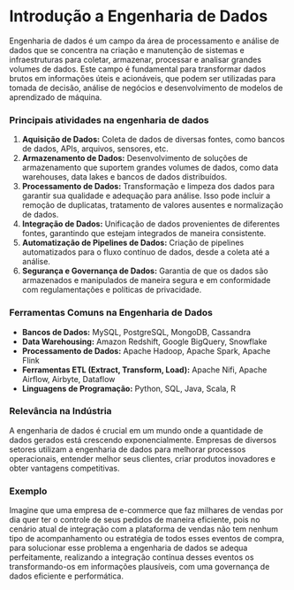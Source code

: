 # Introdução a Engenharia de Dados


Engenharia de dados é um campo da área de processamento e análise de dados que se concentra na criação e manutenção de sistemas e infraestruturas para coletar, armazenar, processar e analisar grandes volumes de dados. Este campo é fundamental para transformar dados brutos em informações úteis e acionáveis, que podem ser utilizadas para tomada de decisão, análise de negócios e desenvolvimento de modelos de aprendizado de máquina.

### Principais atividades na engenharia de dados

1. **Aquisição de Dados:** Coleta de dados de diversas fontes, como bancos de dados, APIs, arquivos, sensores, etc.
2. **Armazenamento de Dados:** Desenvolvimento de soluções de armazenamento que suportem grandes volumes de dados, como data warehouses, data lakes e bancos de dados distribuídos.
3. **Processamento de Dados:** Transformação e limpeza dos dados para garantir sua qualidade e adequação para análise. Isso pode incluir a remoção de duplicatas, tratamento de valores ausentes e normalização de dados.
4. **Integração de Dados:** Unificação de dados provenientes de diferentes fontes, garantindo que estejam integrados de maneira consistente.
5. **Automatização de Pipelines de Dados:** Criação de pipelines automatizados para o fluxo contínuo de dados, desde a coleta até a análise.
6. **Segurança e Governança de Dados:** Garantia de que os dados são armazenados e manipulados de maneira segura e em conformidade com regulamentações e políticas de privacidade.

### Ferramentas Comuns na Engenharia de Dados

- **Bancos de Dados:** MySQL, PostgreSQL, MongoDB, Cassandra
- **Data Warehousing:** Amazon Redshift, Google BigQuery, Snowflake
- **Processamento de Dados:** Apache Hadoop, Apache Spark, Apache Flink
- **Ferramentas ETL (Extract, Transform, Load):** Apache Nifi, Apache Airflow, Airbyte, Dataflow
- **Linguagens de Programação:** Python, SQL, Java, Scala, R

### Relevância na Indústria

A engenharia de dados é crucial em um mundo onde a quantidade de dados gerados está crescendo exponencialmente. Empresas de diversos setores utilizam a engenharia de dados para melhorar processos operacionais, entender melhor seus clientes, criar produtos inovadores e obter vantagens competitivas.

### Exemplo

Imagine que uma empresa de e-commerce que faz milhares de vendas por dia quer ter o controle de seus pedidos de maneira eficiente, pois no cenário atual de integração com a plataforma de vendas não tem nenhum tipo de acompanhamento ou estratégia de todos esses eventos de compra, para solucionar esse problema a engenharia de dados se adequa perfeitamente, realizando a integração contínua desses eventos os transformando-os em informações plausíveis, com uma governança de dados eficiente e performática.
